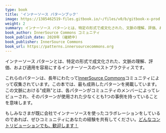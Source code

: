 ```yaml
---
type: book
title: 'インナーソース パターンブック'
image: https://1385462519-files.gitbook.io/~/files/v0/b/gitbook-x-prod.appspot.com/o/spaces%2F3es9DUhMp647mNNBJlAo%2Fuploads%2Fgit-blob-e3a9e263535924db899842c18f238a8d6be4644f%2Finnersource-patterns-book-cover.jpg?alt=media
weight: 2
summary: インナーソース パターンとは、特定の形式で成文化された、文脈の理解、評価、および適用を容易にするインナーソースのベストプラクティスです。 この本には、InnerSource Commonsによって収集された、最も成熟したパターンが含まれています。
book_author: InnerSource Commons コミュニティ
book_publish_date: 2020年 (継続中)
book_publisher: InnerSource Commons
book_url: https://patterns.innersourcecommons.org
---
```


インナーソース パターンとは、特定の形式で成文化された、文脈の理解、評価、および適用を容易にするインナーソースのベストプラクティスです。 

これらのパターンは、長年にわたって[InnerSource Commons](http://innersourcecommons.org)コミュニティによって収集されています。この本では、最も成熟したパターンを掲載しています。この文脈における"成熟"とは、各パターンがコミュニティのメンバーによってレビューされ、そのパターンが使用された少なくとも1つの事例を持っていることを意味します。

もしみなさまが既に会社でインナーソースを使ったコラボレーションをしているのであれば、ぜひコミュニティにあなたの経験を共有してください。[どんなコントリビューションでも、歓迎します！](https://patterns.innersourcecommons.org/contribute)

